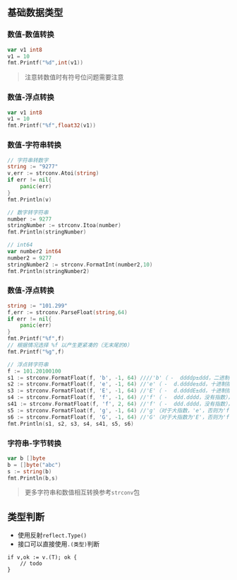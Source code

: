 ## 基础数据类型

### 数值-数值转换
```go
var v1 int8 
v1 = 10
fmt.Printf("%d",int(v1))
``` 
> 注意转数值时有符号位问题需要注意

### 数值-浮点转换
```go
var v1 int8 
v1 = 10
fmt.Printf("%f",float32(v1))
``` 

### 数值-字符串转换
```go
// 字符串转数字
string := "9277"
v,err := strconv.Atoi(string)
if err != nil{
    panic(err)
}
fmt.Println(v)

// 数字转字符串
number := 9277
stringNumber := strconv.Itoa(number)
fmt.Println(stringNumber)

// int64
var number2 int64
number2 = 9277
stringNumber2 := strconv.FormatInt(number2,10)
fmt.Println(stringNumber2)
```
### 数值-浮点转换
```go
string := "101.299"
f,err := strconv.ParseFloat(string,64)
if err != nil{
    panic(err)
}
fmt.Printf("%f",f)
// 根据情况选择 %f 以产生更紧凑的（无末尾的0）
fmt.Printf("%g",f)

// 浮点转字符串
f := 101.20100100
s1 := strconv.FormatFloat(f, 'b', -1, 64) ////'b'（ -  ddddp±ddd，二进制指数），
s2 := strconv.FormatFloat(f, 'e', -1, 64) //'e'（ -  d.dddde±dd，十进制指数），
s3 := strconv.FormatFloat(f, 'E', -1, 64) //'E'（ -  d.ddddE±dd，十进制指数），
s4 := strconv.FormatFloat(f, 'f', -1, 64) //'f'（ -  ddd.dddd，没有指数），
s41 := strconv.FormatFloat(f, 'f', 2, 64) //'f'（ -  ddd.dddd，没有指数），
s5 := strconv.FormatFloat(f, 'g', -1, 64) //'g'（对于大指数，'e'，否则为'f'），或
s6 := strconv.FormatFloat(f, 'G', -1, 64) //'G'（对于大指数为'E'，否则为'f'）。
fmt.Println(s1, s2, s3, s4, s41, s5, s6)
```

### 字符串-字节转换
```go
var b []byte
b = []byte("abc")
s := string(b)
fmt.Println(b,s)
```

> 更多字符串和数值相互转换参考`strconv`包

## 类型判断
- 使用反射`reflect.Type()`
- 接口可以直接使用`.(类型)`判断
```
if v,ok := v.(T); ok {
    // todo
}
```
